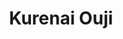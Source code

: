 --- 
title: "Kurenai Ouji"
publishdate: "2019-5-23T16:48:46+02:00"
src: "https://365manga.net/manga/kurenai-ouji"
image: "https://data.365manga.net/images/thumbnails/19240-kurenai-ouji.jpg"
description: "Is their meeting a coincidence? Is their love inevitable? Sakura Koujirou is a demon prince who descends to the human world in order to take human souls. But after a strange turn of events, he somehow ends up living with a human girl, Hana... This is a story of young love, sweet and touching."
---